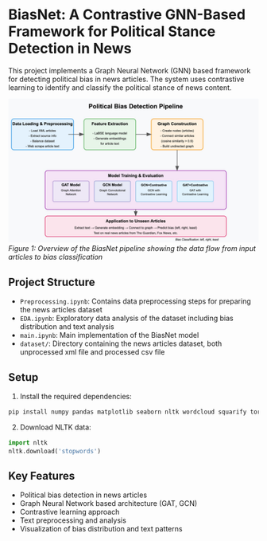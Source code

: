 # BiasNet: A Contrastive GNN-Based Framework for Political Stance Detection in News

This project implements a Graph Neural Network (GNN) based framework for detecting political bias in news articles. The system uses contrastive learning to identify and classify the political stance of news content.

![BiasNet Pipeline](pipeline.jpg)
*Figure 1: Overview of the BiasNet pipeline showing the data flow from input articles to bias classification*

## Project Structure

- `Preprocessing.ipynb`: Contains data preprocessing steps for preparing the news articles dataset
- `EDA.ipynb`: Exploratory data analysis of the dataset including bias distribution and text analysis
- `main.ipynb`: Main implementation of the BiasNet model
- `dataset/`: Directory containing the news articles dataset, both unprocessed xml file and processed csv file

## Setup

1. Install the required dependencies:
```bash
pip install numpy pandas matplotlib seaborn nltk wordcloud squarify torch_geometric networkx
```

2. Download NLTK data:
```python
import nltk
nltk.download('stopwords')
```

## Key Features

- Political bias detection in news articles
- Graph Neural Network based architecture (GAT, GCN)
- Contrastive learning approach 
- Text preprocessing and analysis
- Visualization of bias distribution and text patterns


